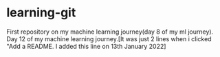# learning-git
First repository on my machine learning journey(day 8 of my ml journey).
Day 12 of my machine learning journey.[It was just 2 lines when i clicked "Add a README. I added this line on 13th January 2022] 
